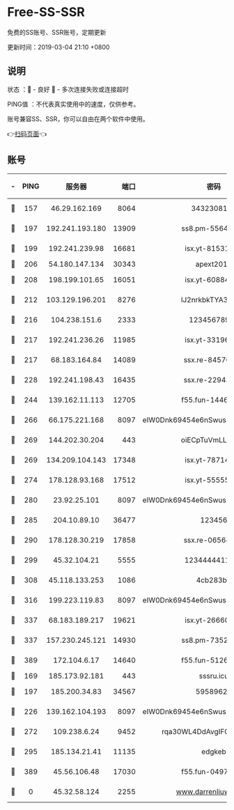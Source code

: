 # Free-SS-SSR

免费的SS账号、SSR账号，定期更新

更新时间：2019-03-04 21:10 +0800

## 说明

状态     ：🙂 - 良好 🙁 - 多次连接失败或连接超时

PING值   ：不代表真实使用中的速度，仅供参考。

账号兼容SS、SSR，你可以自由在两个软件中使用。

👉[扫码页面](https://liesauer.github.io/free-ss-ssr.github.io/)👈

## 账号

|-|PING|服务器|端口|密码|加密方式|区域|
|:----:|:----:|:-----:|-----:|:----:|:----:|:----:|
|🙂|157|46.29.162.169|8064|3432308177|aes-256-cfb|RU|
|🙂|197|192.241.193.180|13909|ss8.pm-55642212|aes-256-cfb|US|
|🙂|199|192.241.239.98|16681|isx.yt-81531796|aes-256-cfb|US|
|🙂|206|54.180.147.134|30343|apext2019|chacha20|KR|
|🙂|208|198.199.101.65|16051|isx.yt-60884333|aes-256-cfb|US|
|🙂|212|103.129.196.201|8276|lJ2nrkbkTYA30wv0|aes-256-cfb|US|
|🙂|216|104.238.151.6|2333|12345678900|aes-256-cfb|JP|
|🙂|217|192.241.236.26|11985|isx.yt-33196009|aes-256-cfb|US|
|🙂|217|68.183.164.84|14089|ssx.re-84576345|aes-256-cfb|US|
|🙂|228|192.241.198.43|16435|ssx.re-22943266|aes-256-cfb|US|
|🙂|244|139.162.11.113|12705|f55.fun-14460072|aes-256-cfb|SG|
|🙂|266|66.175.221.168|8097|eIW0Dnk69454e6nSwuspv9DmS201tQ0D|aes-256-cfb|US|
|🙂|269|144.202.30.204|443|oiECpTuVmLLxk4Ts|aes-256-cfb|US|
|🙂|269|134.209.104.143|17348|isx.yt-78714396|aes-256-cfb|SG|
|🙂|274|178.128.93.168|17512|isx.yt-55555865|aes-256-cfb|SG|
|🙂|280|23.92.25.101|8097|eIW0Dnk69454e6nSwuspv9DmS201tQ0D|aes-256-cfb|US|
|🙂|285|204.10.89.10|36477|123456|aes-256-cfb|US|
|🙂|290|178.128.30.219|17858|ssx.re-06564019|aes-256-cfb|SG|
|🙂|299|45.32.104.21|5555|1234444411111|aes-256-cfb|SG|
|🙂|308|45.118.133.253|1086|4cb283b8|aes-256-cfb|SG|
|🙂|316|199.223.119.83|8097|eIW0Dnk69454e6nSwuspv9DmS201tQ0D|aes-256-cfb|US|
|🙂|337|68.183.189.217|19621|isx.yt-26660218|aes-256-cfb|SG|
|🙂|337|157.230.245.121|14930|ss8.pm-73529175|aes-256-cfb|SG|
|🙂|389|172.104.6.17|14640|f55.fun-51267758|aes-256-cfb|US|
|🙂|169|185.173.92.181|443|sssru.icu|rc4-md5|RU|
|🙂|197|185.200.34.83|34567|59589627|aes-256-cfb|US|
|🙂|226|139.162.104.193|8097|eIW0Dnk69454e6nSwuspv9DmS201tQ0D|aes-256-cfb|JP|
|🙂|272|109.238.6.24|9452|rqa30WL4DdAvgIFG6Fs3znzTa|aes-256-cfb|FR|
|🙁|295|185.134.21.41|11135|edgkeb|aes-256-cfb|GB|
|🙁|389|45.56.106.48|17030|f55.fun-04977203|aes-256-cfb|US|
|🙁|0|45.32.58.124|2255|www.darrenliuwei.com|aes-256-cfb|JP|
